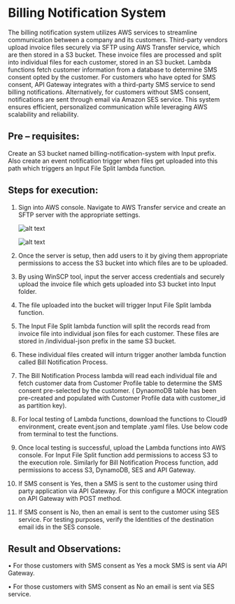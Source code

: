 
# Billing Notification System

The billing notification system utilizes AWS services to streamline communication between a company and its customers. Third-party vendors upload invoice files securely via SFTP using AWS Transfer service, which are then stored in a S3 bucket. These invoice files are processed and split into individual files for each customer, stored in an S3 bucket. Lambda functions fetch customer information from a database to determine SMS consent opted by the customer. For customers who have opted for SMS consent, API Gateway integrates with a third-party SMS service to send billing notifications. Alternatively, for customers without SMS consent, notifications are sent through email via Amazon SES service. This system ensures efficient, personalized communication while leveraging AWS scalability and reliability.


## Pre – requisites:

Create an S3 bucket named billing-notification-system with Input prefix. Also create an event notification trigger when files get uploaded into this path which triggers an Input File Split lambda function.

## Steps for execution:

1.	Sign into AWS console. Navigate to AWS Transfer service and create an SFTP server with the appropriate settings.
   
    ![alt text]([http://url/to/img.png](https://github.com/pratheekshavrao/Billing-Notification-System/blob/main/images/SFTP-Server_1.jpg))

    ![alt text]([http://url/to/img.png](https://github.com/pratheekshavrao/Billing-Notification-System/blob/main/images/SFTP_Server2.jpg))
   
3.	Once the server is setup, then add users to it by giving them appropriate permissions to access the S3 bucket into which files are to be uploaded.
4.	By using WinSCP tool, input the server access credentials and securely upload the invoice file which gets uploaded into S3 bucket into Input folder. 
5.	The file uploaded into the bucket will trigger Input File Split lambda function.
6.	The Input File Split lambda function will split the records read from invoice file into individual json files for each customer. These files are stored in /individual-json prefix in the same S3 bucket.
7.	These individual files created will inturn trigger another lambda function called Bill Notification Process.
8.	The Bill Notification Process lambda will read each individual file and fetch customer data from Customer Profile table to determine the SMS consent pre-selected by the customer. ( DynaomoDB table has been pre-created and populated with Customer Profile data with customer_id as partition key).
9.	For local testing of Lambda functions, download the functions to Cloud9 environment, create event.json and template .yaml files. Use below code from terminal to test the functions.
10.	Once local testing is successful, upload the Lambda functions into AWS console. For Input File Split function add permissions to access S3 to the execution role. Similarly for Bill Notification Process function, add permissions to access S3, DynamoDB, SES and API Gateway.
11.	 If SMS consent is Yes, then a SMS is sent to the customer using third party application via API Gateway. For this configure a MOCK integration on API Gateway with POST method.
12.	 If SMS consent is No, then an email is sent to the customer using SES service. For testing purposes, verify the Identities of the destination email ids in the SES console.

## Result and Observations:

•	For those customers with SMS consent as Yes a mock SMS is sent via API Gateway.

•	For those customers with SMS consent as No an email is sent via SES service.
